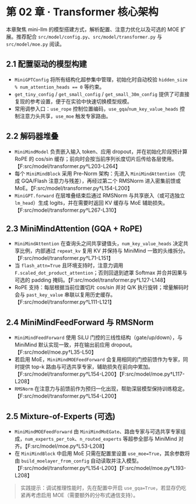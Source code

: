 # 第 02 章 · Transformer 核心架构

本章聚焦 mini-llm 的模型搭建方式，解析配置、注意力优化以及可选的 MOE 扩展。推荐配合 `src/model/config.py`、`src/model/transformer.py` 与 `src/model/moe.py` 阅读。

## 2.1 配置驱动的模型构建
- `MiniGPTConfig` 将所有结构化超参集中管理，初始化时自动校验 `hidden_size % num_attention_heads == 0` 等约束。
- `get_tiny_config` / `get_small_config` / `get_small_30m_config` 提供了可直接复现的参考设置，便于在实验中快速切换模型规模。
- 常用调参入口：`use_rope` 控制位置编码，`use_gqa`/`num_key_value_heads` 控制注意力头共享，`use_moe` 触发专家路由。

## 2.2 解码器堆叠
- `MiniMindModel` 负责嵌入输入 token、应用 dropout，并在初始化阶段预计算 RoPE 的 cos/sin 缓存；前向时会按当前序列长度切片后传给各层使用。【F:src/model/transformer.py†L203-L264】
- 每个 `MiniMindBlock` 采用 Pre-Norm 架构：先进入 `MiniMindAttention`（完成 GQA/Flash 注意力与残差），再经过第二个 RMSNorm 进入密集前馈或 MoE。【F:src/model/transformer.py†L154-L200】
- `MiniGPT.forward` 在层堆叠结束后通过 RMSNorm 与共享嵌入（或可选独立 `lm_head`）生成 logits，并在需要时返回 KV 缓存与 MoE 辅助损失。【F:src/model/transformer.py†L267-L310】

## 2.3 MiniMindAttention (GQA + RoPE)
- `MiniMindAttention` 在查询头之间共享键值头，`num_key_value_heads` 决定共享比例，内部通过 `repeat_kv` 复用 KV 并保持与 MiniMind 一致的头维拆分。【F:src/model/transformer.py†L71-L151】
- 当 `flash_attn=True` 且环境支持时，注意力调用 `F.scaled_dot_product_attention`；否则回退到遮罩 Softmax 并合并因果与可选的 padding 掩码。【F:src/model/transformer.py†L127-L148】
- RoPE 支持：每层根据当前位置切片 cos/sin 并对 Q/K 执行旋转；增量解码时会与 `past_key_value` 串联以复用历史缓存。【F:src/model/transformer.py†L111-L121】

## 2.4 MiniMindFeedForward 与 RMSNorm
- `MiniMindFeedForward` 使用 SiLU 门控的三线性结构（gate/up/down），与 MiniMind 默认实现一致，并在输出前应用 dropout。【F:src/model/moe.py†L35-L50】
- 若启用 MoE，`MiniMindMOEFeedForward` 会复用相同的门控前馈作为专家，同时提供 top-k 路由与可选共享专家，辅助损失在前向中累加。【F:src/model/transformer.py†L154-L200】【F:src/model/moe.py†L117-L208】
- `RMSNorm` 在注意力与前馈前作为预归一化出现，帮助深层模型保持训练稳定。【F:src/model/transformer.py†L154-L200】

## 2.5 Mixture-of-Experts (可选)
- `MiniMindMOEFeedForward` 由 `MiniMindMoEGate`、路由专家与可选共享专家组成，`num_experts_per_tok`、`n_routed_experts` 等超参全部与 MiniMind 对齐。【F:src/model/moe.py†L53-L208】
- 在 `MiniMindBlock` 中启用 MoE 只需在配置里设置 `use_moe=True`，其余参数将由 `build_moelayer_from_config` 自动读取并注入模型。【F:src/model/transformer.py†L154-L200】【F:src/model/moe.py†L193-L208】

> 实践提示：调试推理性能时，先在配置中开启 `use_gqa=True`，若显存仍吃紧再考虑启用 MOE（需要额外的分布式通信支持）。
